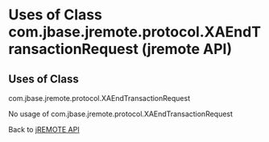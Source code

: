 # Uses of Class com.jbase.jremote.protocol.XAEndTransactionRequest (jremote API)

<PageHeader />

## Uses of Class
com.jbase.jremote.protocol.XAEndTransactionRequest

No usage of com.jbase.jremote.protocol.XAEndTransactionRequest

Back to [jREMOTE API](com_jbase_jremote_package-summary)


